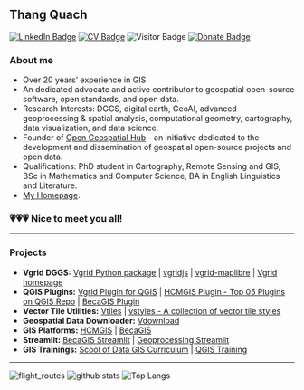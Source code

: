 ## Thang Quach

[![LinkedIn Badge](https://img.shields.io/badge/My-LinkedIn-blue)](https://www.linkedin.com/in/thangqd)
[![CV Badge](https://img.shields.io/badge/My-CV-critical)](https://thangqd.github.io/about/)
![Visitor Badge](https://visitor-badge.laobi.icu/badge?page_id=thangqd.thangqd)
[![Donate Badge](https://img.shields.io/badge/Donate-Buy%20me%20a%20coffee-yellowgreen.svg)](https://www.buymeacoffee.com/thangqd)

### About me
-	Over 20 years’ experience in GIS.
-	An dedicated advocate and active contributor to geospatial open-source software, open standards, and open data.
-	Research Interests: DGGS, digital earth, GeoAI, advanced geoprocessing & spatial analysis, computational geometry, cartography, data visualization, and data science.
- Founder of [Open Geospatial Hub](https://github.com/opengeoshub) - an initiative dedicated to the development and dissemination of geospatial open-source projects and open data. 
-	Qualifications: PhD student in Cartography, Remote Sensing and GIS, BSc in Mathematics and Computer Science, BA in English Linguistics and Literature.
- [My Homepage](https://thangqd.github.io/projects/).

### 💗💗💗 Nice to meet you all!
---

### Projects
- **Vgrid DGGS:** [Vgrid Python package](https://github.com/opengeoshub/vgrid) | [vgridjs](https://github.com/opengeoshub/vgridjs) | [vgrid-maplibre](https://github.com/opengeoshub/vgrid-maplibre) | [Vgrid homepage](https://vgrid.vn)
- **QGIS Plugins:** [Vgrid Plugin for QGIS](https://github.com/opengeoshub/vgridtools) | [HCMGIS Plugin - Top 05 Plugins on QGIS Repo](https://github.com/opengeoshub/HCMGIS) | [BecaGIS Plugin](https://github.com/opengeoshub/becagis)  
- **Vector Tile Utilities:** [Vtiles](https://github.com/opengeoshub/vtiles) | [vstyles - A collection of vector tile styles](https://github.com/opengeoshub/vstyles)
- **Geospatial Data Downloader:** [Vdownload](https://github.com/opengeoshub/vstyles)
- **GIS Platforms:** [HCMGIS](https://hcmgis.vn/) | [BecaGIS](https://becagis.vn/?lang=en)
- **Streamlit:** [BecaGIS Streamlit](https://github.com/opengeoshub/becagis_streamlit) | [Geoprocessing Streamlit](https://github.com/opengeoshub/geoprocessing)
- **GIS Trainings:** [Scool of Data GIS Curriculum](https://github.com/opengeoshub/GIS-curriculum) | [QGIS Training](https://github.com/opengeoshub/QGIS-training) 

---
![flight_routes](https://github.com/thangqd/thangqd/assets/1776420/f2b24be0-1e2d-42ef-a62e-2eac991ac9f4)
![github stats](https://github-readme-stats-sigma-five.vercel.app/api?username=thangqd&show_icons=true)
![Top Langs](https://github-readme-stats-sigma-five.vercel.app/api/top-langs/?username=thangqd&langs_count=3&hide=javascript,go,html,css,tex)
